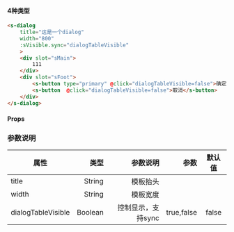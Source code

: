 

#### 4种类型

```html  Python
<s-dialog 
    title="这是一个dialog"
    width="800"
    :sVisible.sync="dialogTableVisible"
    >
    <div slot="sMain">
        111
    </div>
    <div slot="sFoot">
        <s-button type="primary" @click="dialogTableVisible=false">确定</s-button>
        <s-button  @click="dialogTableVisible=false">取消</s-button>
    </div>
</s-dialog>
```





#### Props



### 参数说明

| 属性     | 类型| 参数说明  | 参数   |  默认值  |
| -------- | -----:| -----:  |-----:  | :----:  |
| title     |  String|模板抬头|  |       |
| width   |   String|模板宽度 |     |      |
| dialogTableVisible |  Boolean  |控制显示，支持sync  | true,false  | false |
